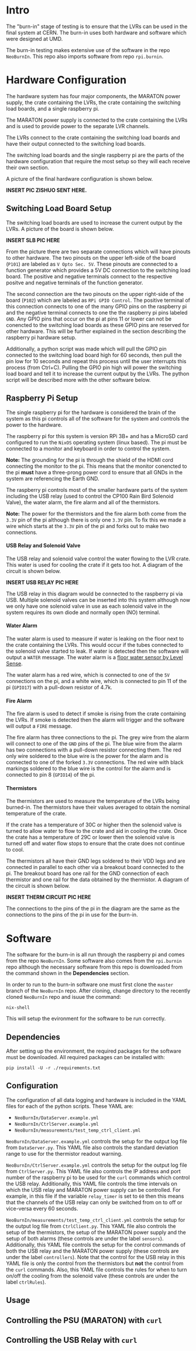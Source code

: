 # Intro
The "burn-in" stage of testing is to ensure that the LVRs can be used in the
final system at CERN. The burn-in uses both hardware and software which were
designed at UMD.

The burn-in testing makes extensive use of the software in the repo
`NeoBurnIn`. This repo also imports software from repo `rpi.burnin`.


# Hardware Configuration
The hardware system has four major components, the MARATON power supply, the
crate containing the LVRs, the crate containing the switching load boards,
and a single raspberry pi.

The MARATON power supply is connected to the crate containing the LVRs and
is used to provide power to the separate LVR channels.

The LVRs connect to the crate containing the switching load boards and
have their output connected to the switching load boards.

The switching load boards and the single raspberry pi are the parts of the
hardware configuration that require the most setup so they will each receive
their own section.

A picture of the final hardware configuration is shown below.

**INSERT PIC ZISHUO SENT HERE.**

## Switching Load Board Setup
The switching load boards are used to increase the current output by the
LVRs. A picture of the board is shown below.

**INSERT SLB PIC HERE**

From the picture there are two separate connections which will have pinouts
to other hardware. The two pinouts on the upper left-side of the board
(`P101`) are labeled as `V Opto Sec. 5V`. These pinouts are connected to a
function generator which provides a 5V DC connection to the switching load
board. The positive and negative terminals connect to the respective
positve and negative terminals of the function generator.

The second connection are the two pinouts on the upper right-side of the
board (`P102`) which are labeled as `RPi GPIO Control`. The positive
terminal of this connection connects to one of the many GPIO pins on the
raspberry pi and the negative terminal connects to one the the raspberry pi
pins labeled `GND`. Any GPIO pins that occur on the pi at pins 11 or lower
can not be conencted to the switching load boards as these GPIO pins are
reserved for other hardware. This will be further explained in the section
describing the raspberry pi hardware setup.

Additionally, a python script was made which will pull the GPIO pin
connected to the switching load board high for 60 seconds, then pull
the pin low for 10 seconds and repeat this process until the user
interrupts this process (from Ctrl+C). Pulling the GPIO pin high will
power the switching load board and tell it to increase the current
output by the LVRs. The python script will be described more with the
other software below.

## Raspberry Pi Setup
The single raspberry pi for the hardware is considered the brain of the
system as this pi controls all of the software for the system and controls
the power to the hardware.

The raspberry pi for this system is version RPi 3B+ and has a MicroSD card
configured to run the `NixOS` operating system (linux based). The pi must
be connected to a monitor and keyboard in order to control the system.

**Note:** The grounding for the pi is through the shield of the HDMI cord
connecting the monitor to the pi. This means that the monitor conencted to
the pi **must** have a three-prong power cord to ensure that all GNDs in
the system are referencing the Earth GND.

The raspberry pi controls most of the smaller hardware parts of the system
including the USB relay (used to control the CP100 Rain Bird Solenoid Valve),
the water alarm, the fire alarm and all of the thermistors.

**Note:** The power for the thermistors and the fire alarm both come from
the `3.3V` pin of the pi although there is only one `3.3V` pin. To fix
this we made a wire which starts at the `3.3V` pin of the pi and forks
out to make two connections.

#### USB Relay and Solenoid Valve
The USB relay and solenoid valve control the water flowing to the LVR crate.
This water is used for cooling the crate if it gets too hot. A diagram of
the circuit is shown below.

**INSERT USB RELAY PIC HERE**

The USB relay in this diagram would be connected to the raspberry pi via USB.
Multiple solenoid valves can be inserted into this system although now we
only have one solenoid valve in use as each solenoid valve in the system
requires its own diode and normally open (NO) terminal.

#### Water Alarm
The water alarm is used to measure if water is leaking on the floor next to
the crate containing the LVRs. This would occur if the tubes connected to
the solenoid valve started to leak. If water is detected then the software
will output a `WATER` message. The water alarm is a
[floor water sensor by Level Sense](https://www.amazon.com/Floor-Water-Sensor-Flood-Detection/dp/B079YB1T8J/ref=cm_cr_srp_d_product_top?ie=UTF8 "Water Sensor on Amazon").

The water alarm has a red wire, which is connected to one of the `5V`
connections on the pi, and a white wire, which is connected to pin 11 of
the pi (`GPIO17`) with a pull-down resistor of 4.7k.

#### Fire Alarm
The fire alarm is used to detect if smoke is rising from the crate
containing the LVRs. If smoke is detected then the alarm will trigger
and the software will output a `FIRE` message.

The fire alarm has three connections to the pi. The grey wire from the
alarm will connect to one of the `GND` pins of the pi. The blue wire
from the alarm has two connections with a pull-down resistor
connecting them. The red only wire soldered to the blue wire is the
power for the alarm and is connected to one of the forked `3.3V`
connections. The red wire with black markings soldered to the blue
wire is the control for the alarm and is connected to pin 8
(`GPIO14`) of the pi.

#### Thermistors
The thermistors are used to measure the temperature of the LVRs being
burned-in. The thermistors have their values averaged to obtain the
nominal temperature of the crate.

If the crate has a temperature of 30C or higher then the solenoid
valve is turned to allow water to flow to the crate and aid in cooling
the crate. Once the crate has a temperature of 29C or lower then the
solenoid valve is turned off and water flow stops to ensure that
the crate does not continue to cool.

The thermistors all have their GND legs soldered to their VDD legs
and are connected in parallel to each other via a breakout board
connected to the pi. The breakout board has one rail for the GND
connection of each thermistor and one rail for the data obtained
by the thermistor. A diagram of the circuit is shown below.

**INSERT THERM CIRCUIT PIC HERE**

The connections to the pins of the pi in the diagram are the same
as the connections to the pins of the pi in use for the burn-in.


# Software
The software for the burn-in is all run through the raspberry pi
and comes from the repo `NeoBurnIn`. Some software also comes
from the `rpi.burnin` repo although the necessary software
from this repo is downloaded from the command shown in the
**Dependencies** section.

In order to run to the burn-in software one must first clone
the `master` branch of the `NeoBurnIn` repo. After cloning,
change directory to the recently cloned `NeoBurnIn` repo and
isuue the command:
```
nix-shell
```

This will setup the evironment for the software to be run
correctly.

## Dependencies
After setting up the environment, the required packages for
the software must be downloaded. All required packages can be
installed with:
```
pip install -U -r ./requirements.txt
```

## Configuration
The configuration of all data logging and hardware is included
in the YAML files for each of the python scripts. These YAML are:
- `NeoBurnIn/DataServer.example.yml`
- `NeoBurnIn/CtrlServer.example.yml`
- `NeoBurnIn/measurements/test_temp_ctrl_client.yml`

`NeoBurnIn/DataServer.example.yml` controls the setup for the
output log file from `DataServer.py`. This YAML file also
controls the standard deviation range to use for the
thermistor readout warning.

`NeoBurnIn/CtrlServer.example.yml` controls the setup for the
output log file from `CtrlServer.py`. This YAML file also
controls the IP address and port number of the raspberry pi
to be used for the `curl` commands which control the USB
relay. Additionally, this YAML file controls the time intervals
on which the USB relay and MARATON power supply can be
controlled. For example, in this file if the variable
`relay_timer` is set to `60` then this means that the channels
of the USB relay can only be switched from on to off or
vice-versa every 60 seconds.

`NeoBurnIn/measurements/test_temp_ctrl_client.yml` controls
the setup for the output log file from `CtrlClient.py`.
This YAML file also controls the setup of the thermistors,
the setup of the MARATON power supply and the setup of both
alarms (these controls are under the label `sensors`).
Additionally, this YAML file controls the setup for the
control commands of both the USB relay and the MARATON
power supply (these controls are under the label
`controllers`). Note that the control for the USB relay in
this YAML file is only the control from the thermistors but 
**not** the control from the `curl` commands. Also, this YAML
file controls the rules for when to turn on/off the cooling
from the solenoid valve (these controls are under the label
`ctrlRules`).

## Usage


## Controlling the PSU (MARATON) with `curl`


## Controlling the USB Relay with `curl`
